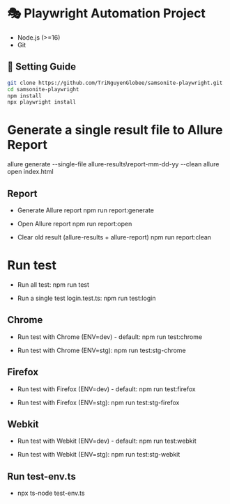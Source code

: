 # 🎭 Playwright Automation Project
- Node.js (>=16)
- Git

## 🚀 Setting Guide
```bash
git clone https://github.com/TriNguyenGlobee/samsonite-playwright.git
cd samsonite-playwright
npm install
npx playwright install
```

# Generate a single result file to Allure Report
allure generate --single-file allure-results\report-mm-dd-yy --clean 
allure open index.html

## Report
- Generate Allure report
npm run report:generate

- Open Allure report
npm run report:open

- Clear old result (allure-results + allure-report)
npm run report:clean

# Run test
- Run all test:
npm run test

- Run a single test login.test.ts:
npm run test:login
 
## Chrome 
- Run test with Chrome (ENV=dev) - default:
npm run test:chrome

- Run test with Chrome (ENV=stg):
npm run test:stg-chrome

## Firefox
- Run test with Firefox (ENV=dev) - default:
npm run test:firefox

- Run test with Firefox (ENV=stg):
npm run test:stg-firefox

## Webkit
- Run test with Webkit (ENV=dev) - default:
npm run test:webkit

- Run test with Webkit (ENV=stg):
npm run test:stg-webkit

## Run test-env.ts
- npx ts-node test-env.ts